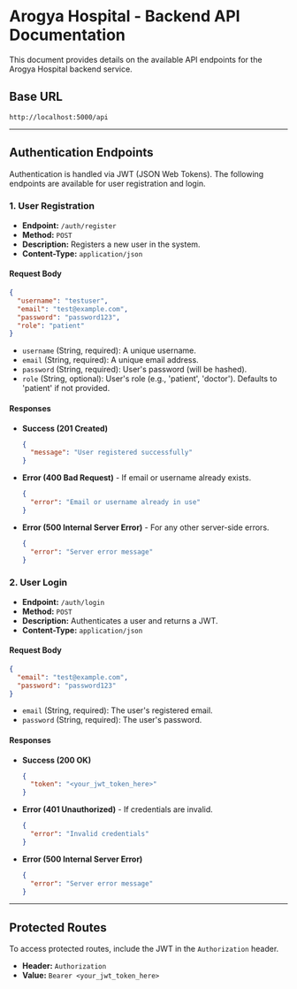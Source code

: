 # Arogya Hospital - Backend API Documentation

This document provides details on the available API endpoints for the Arogya Hospital backend service.

## Base URL

`http://localhost:5000/api`

---

## Authentication Endpoints

Authentication is handled via JWT (JSON Web Tokens). The following endpoints are available for user registration and login.

### 1. User Registration

- **Endpoint:** `/auth/register`
- **Method:** `POST`
- **Description:** Registers a new user in the system.
- **Content-Type:** `application/json`

#### Request Body

```json
{
  "username": "testuser",
  "email": "test@example.com",
  "password": "password123",
  "role": "patient"
}
```

- `username` (String, required): A unique username.
- `email` (String, required): A unique email address.
- `password` (String, required): User's password (will be hashed).
- `role` (String, optional): User's role (e.g., 'patient', 'doctor'). Defaults to 'patient' if not provided.

#### Responses

- **Success (201 Created)**

  ```json
  {
    "message": "User registered successfully"
  }
  ```

- **Error (400 Bad Request)** - If email or username already exists.

  ```json
  {
    "error": "Email or username already in use"
  }
  ```

- **Error (500 Internal Server Error)** - For any other server-side errors.

  ```json
  {
    "error": "Server error message"
  }
  ```

### 2. User Login

- **Endpoint:** `/auth/login`
- **Method:** `POST`
- **Description:** Authenticates a user and returns a JWT.
- **Content-Type:** `application/json`

#### Request Body

```json
{
  "email": "test@example.com",
  "password": "password123"
}
```

- `email` (String, required): The user's registered email.
- `password` (String, required): The user's password.

#### Responses

- **Success (200 OK)**

  ```json
  {
    "token": "<your_jwt_token_here>"
  }
  ```

- **Error (401 Unauthorized)** - If credentials are invalid.

  ```json
  {
    "error": "Invalid credentials"
  }
  ```

- **Error (500 Internal Server Error)**

  ```json
  {
    "error": "Server error message"
  }
  ```

---

## Protected Routes

To access protected routes, include the JWT in the `Authorization` header.

- **Header:** `Authorization`
- **Value:** `Bearer <your_jwt_token_here>`
